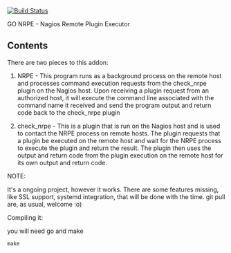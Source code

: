 
[![Build Status](https://travis-ci.org/vpereira/nrped.svg?branch=master)](https://travis-ci.org/vpereira/nrped)

GO NRPE - Nagios Remote Plugin Executor 

Contents
--------

There are two pieces to this addon:

  1) NRPE       - This program runs as a background process on the 
                  remote host and processes command execution requests
	              from the check_nrpe plugin on the Nagios host.
		          Upon receiving a plugin request from an authorized
                  host, it will execute the command line associated
                  with the command name it received and send the
                  program output and return code back to the 
                  check_nrpe plugin

  2) check_nrpe - This is a plugin that is run on the Nagios host
                  and is used to contact the NRPE process on remote
	              hosts.  The plugin requests that a plugin be
                  executed on the remote host and wait for the NRPE
                  process to execute the plugin and return the result.
                  The plugin then uses the output and return code
                  from the plugin execution on the remote host for
                  its own output and return code.


NOTE:

It's a ongoing project, however it works. There are some features missing, like SSL support, systemd integration, that will be done with the time. git pull are, as usual, welcome :o)


Compiling it:

you will need go and make

    make
